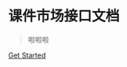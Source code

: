 <!-- _coverpage.md -->

<!-- ![logo](_media/icon.svg) -->

# 课件市场接口文档

> 啦啦啦

<!-- [GitHub](https://github.com/docsifyjs/docsify/) -->

[Get Started](#docsify)
